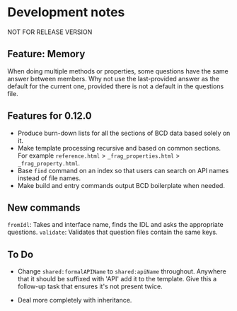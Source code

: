# Development notes

NOT FOR RELEASE VERSION

## Feature: Memory

When doing multiple methods or properties, some questions have the same answer between members. Why not use the last-provided answer as the default for the current one, provided there is not a default in the questions file.

## Features for 0.12.0

* Produce burn-down lists for all the sections of BCD data based solely on it.
* Make template processing recursive and based on common sections. For example `reference.html` > `_frag_properties.html` > `_frag_property.html`.
* Base `find` command on an index so that users can search on API names instead of file names.
* Make build and entry commands output BCD boilerplate when needed. 

## New commands

`fromIdl`: Takes and interface name, finds the IDL and asks the appropriate questions.
`validate`: Validates that question files contain the same keys.

## To Do

* Change `shared:formalAPIName` to `shared:apiName` throughout. Anywhere that it should be suffixed with 'API' add it to the template. Give this a follow-up task that ensures it's not present twice.

* Deal more completely with inheritance.
